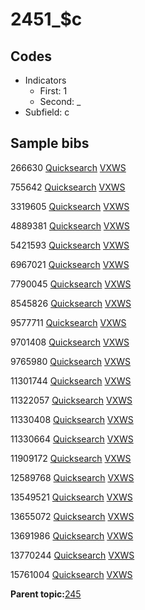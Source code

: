 # 2451\_$c

## Codes

-   Indicators
    -   First: 1
    -   Second: \_
-   Subfield: c

## Sample bibs

266630 [Quicksearch](https://search.library.yale.edu/catalog/266630) [VXWS](http://prodorbis.library.yale.edu:7014/vxws/GetHoldingsService?bibId=266630)

755642 [Quicksearch](https://search.library.yale.edu/catalog/755642) [VXWS](http://prodorbis.library.yale.edu:7014/vxws/GetHoldingsService?bibId=755642)

3319605 [Quicksearch](https://search.library.yale.edu/catalog/3319605) [VXWS](http://prodorbis.library.yale.edu:7014/vxws/GetHoldingsService?bibId=3319605)

4889381 [Quicksearch](https://search.library.yale.edu/catalog/4889381) [VXWS](http://prodorbis.library.yale.edu:7014/vxws/GetHoldingsService?bibId=4889381)

5421593 [Quicksearch](https://search.library.yale.edu/catalog/5421593) [VXWS](http://prodorbis.library.yale.edu:7014/vxws/GetHoldingsService?bibId=5421593)

6967021 [Quicksearch](https://search.library.yale.edu/catalog/6967021) [VXWS](http://prodorbis.library.yale.edu:7014/vxws/GetHoldingsService?bibId=6967021)

7790045 [Quicksearch](https://search.library.yale.edu/catalog/7790045) [VXWS](http://prodorbis.library.yale.edu:7014/vxws/GetHoldingsService?bibId=7790045)

8545826 [Quicksearch](https://search.library.yale.edu/catalog/8545826) [VXWS](http://prodorbis.library.yale.edu:7014/vxws/GetHoldingsService?bibId=8545826)

9577711 [Quicksearch](https://search.library.yale.edu/catalog/9577711) [VXWS](http://prodorbis.library.yale.edu:7014/vxws/GetHoldingsService?bibId=9577711)

9701408 [Quicksearch](https://search.library.yale.edu/catalog/9701408) [VXWS](http://prodorbis.library.yale.edu:7014/vxws/GetHoldingsService?bibId=9701408)

9765980 [Quicksearch](https://search.library.yale.edu/catalog/9765980) [VXWS](http://prodorbis.library.yale.edu:7014/vxws/GetHoldingsService?bibId=9765980)

11301744 [Quicksearch](https://search.library.yale.edu/catalog/11301744) [VXWS](http://prodorbis.library.yale.edu:7014/vxws/GetHoldingsService?bibId=11301744)

11322057 [Quicksearch](https://search.library.yale.edu/catalog/11322057) [VXWS](http://prodorbis.library.yale.edu:7014/vxws/GetHoldingsService?bibId=11322057)

11330408 [Quicksearch](https://search.library.yale.edu/catalog/11330408) [VXWS](http://prodorbis.library.yale.edu:7014/vxws/GetHoldingsService?bibId=11330408)

11330664 [Quicksearch](https://search.library.yale.edu/catalog/11330664) [VXWS](http://prodorbis.library.yale.edu:7014/vxws/GetHoldingsService?bibId=11330664)

11909172 [Quicksearch](https://search.library.yale.edu/catalog/11909172) [VXWS](http://prodorbis.library.yale.edu:7014/vxws/GetHoldingsService?bibId=11909172)

12589768 [Quicksearch](https://search.library.yale.edu/catalog/12589768) [VXWS](http://prodorbis.library.yale.edu:7014/vxws/GetHoldingsService?bibId=12589768)

13549521 [Quicksearch](https://search.library.yale.edu/catalog/13549521) [VXWS](http://prodorbis.library.yale.edu:7014/vxws/GetHoldingsService?bibId=13549521)

13655072 [Quicksearch](https://search.library.yale.edu/catalog/13655072) [VXWS](http://prodorbis.library.yale.edu:7014/vxws/GetHoldingsService?bibId=13655072)

13691986 [Quicksearch](https://search.library.yale.edu/catalog/13691986) [VXWS](http://prodorbis.library.yale.edu:7014/vxws/GetHoldingsService?bibId=13691986)

13770244 [Quicksearch](https://search.library.yale.edu/catalog/13770244) [VXWS](http://prodorbis.library.yale.edu:7014/vxws/GetHoldingsService?bibId=13770244)

15761004 [Quicksearch](https://search.library.yale.edu/catalog/15761004) [VXWS](http://prodorbis.library.yale.edu:7014/vxws/GetHoldingsService?bibId=15761004)

**Parent topic:**[245](../../tags/245/245.md)

